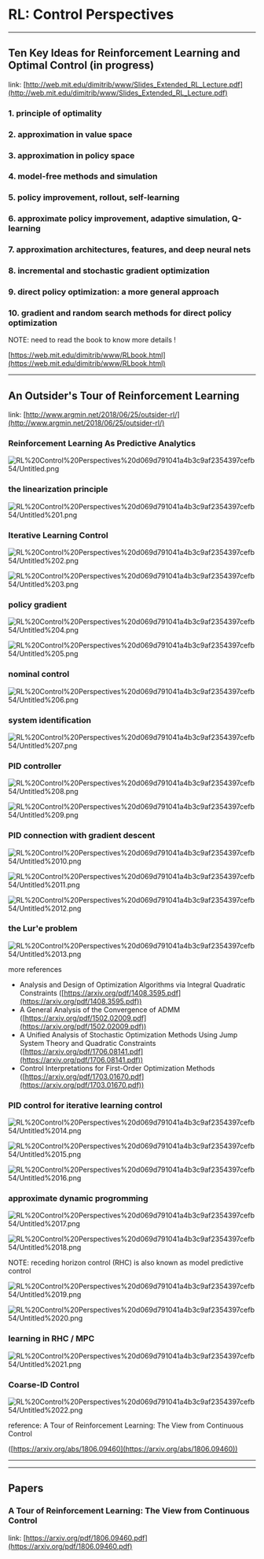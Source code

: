 # RL: Control Perspectives

---

## Ten Key Ideas for Reinforcement Learning and Optimal Control (in progress)

link: [http://web.mit.edu/dimitrib/www/Slides_Extended_RL_Lecture.pdf](http://web.mit.edu/dimitrib/www/Slides_Extended_RL_Lecture.pdf)

### 1. principle of optimality

### 2. approximation in value space

### 3. approximation in policy space

### 4. model-free methods and simulation

### 5. policy improvement, rollout, self-learning

### 6. approximate policy improvement, adaptive simulation, Q-learning

### 7. approximation architectures, features, and deep neural nets

### 8. incremental and stochastic gradient optimization

### 9. direct policy optimization: a more general approach

### 10. gradient and random search methods for direct policy optimization

NOTE: need to read the book to know more details !

[https://web.mit.edu/dimitrib/www/RLbook.html](https://web.mit.edu/dimitrib/www/RLbook.html)

---

## An Outsider's Tour of Reinforcement Learning

link: [http://www.argmin.net/2018/06/25/outsider-rl/](http://www.argmin.net/2018/06/25/outsider-rl/)

### Reinforcement Learning As Predictive Analytics

![RL%20Control%20Perspectives%20d069d791041a4b3c9af2354397cefb54/Untitled.png](RL%20Control%20Perspectives%20d069d791041a4b3c9af2354397cefb54/Untitled.png)

### the linearization principle

![RL%20Control%20Perspectives%20d069d791041a4b3c9af2354397cefb54/Untitled%201.png](RL%20Control%20Perspectives%20d069d791041a4b3c9af2354397cefb54/Untitled%201.png)

### Iterative Learning Control

![RL%20Control%20Perspectives%20d069d791041a4b3c9af2354397cefb54/Untitled%202.png](RL%20Control%20Perspectives%20d069d791041a4b3c9af2354397cefb54/Untitled%202.png)

![RL%20Control%20Perspectives%20d069d791041a4b3c9af2354397cefb54/Untitled%203.png](RL%20Control%20Perspectives%20d069d791041a4b3c9af2354397cefb54/Untitled%203.png)

### policy gradient

![RL%20Control%20Perspectives%20d069d791041a4b3c9af2354397cefb54/Untitled%204.png](RL%20Control%20Perspectives%20d069d791041a4b3c9af2354397cefb54/Untitled%204.png)

![RL%20Control%20Perspectives%20d069d791041a4b3c9af2354397cefb54/Untitled%205.png](RL%20Control%20Perspectives%20d069d791041a4b3c9af2354397cefb54/Untitled%205.png)

### nominal control

![RL%20Control%20Perspectives%20d069d791041a4b3c9af2354397cefb54/Untitled%206.png](RL%20Control%20Perspectives%20d069d791041a4b3c9af2354397cefb54/Untitled%206.png)

### system identification

![RL%20Control%20Perspectives%20d069d791041a4b3c9af2354397cefb54/Untitled%207.png](RL%20Control%20Perspectives%20d069d791041a4b3c9af2354397cefb54/Untitled%207.png)

### PID controller

![RL%20Control%20Perspectives%20d069d791041a4b3c9af2354397cefb54/Untitled%208.png](RL%20Control%20Perspectives%20d069d791041a4b3c9af2354397cefb54/Untitled%208.png)

![RL%20Control%20Perspectives%20d069d791041a4b3c9af2354397cefb54/Untitled%209.png](RL%20Control%20Perspectives%20d069d791041a4b3c9af2354397cefb54/Untitled%209.png)

### PID connection with gradient descent

![RL%20Control%20Perspectives%20d069d791041a4b3c9af2354397cefb54/Untitled%2010.png](RL%20Control%20Perspectives%20d069d791041a4b3c9af2354397cefb54/Untitled%2010.png)

![RL%20Control%20Perspectives%20d069d791041a4b3c9af2354397cefb54/Untitled%2011.png](RL%20Control%20Perspectives%20d069d791041a4b3c9af2354397cefb54/Untitled%2011.png)

![RL%20Control%20Perspectives%20d069d791041a4b3c9af2354397cefb54/Untitled%2012.png](RL%20Control%20Perspectives%20d069d791041a4b3c9af2354397cefb54/Untitled%2012.png)

### the Lur'e problem

![RL%20Control%20Perspectives%20d069d791041a4b3c9af2354397cefb54/Untitled%2013.png](RL%20Control%20Perspectives%20d069d791041a4b3c9af2354397cefb54/Untitled%2013.png)

more references

- Analysis and Design of Optimization Algorithms via Integral Quadratic Constraints ([https://arxiv.org/pdf/1408.3595.pdf](https://arxiv.org/pdf/1408.3595.pdf))
- A General Analysis of the Convergence of ADMM ([https://arxiv.org/pdf/1502.02009.pdf](https://arxiv.org/pdf/1502.02009.pdf))
- A Unified Analysis of Stochastic Optimization Methods Using Jump System Theory and Quadratic Constraints ([https://arxiv.org/pdf/1706.08141.pdf](https://arxiv.org/pdf/1706.08141.pdf))
- Control Interpretations for First-Order Optimization Methods ([https://arxiv.org/pdf/1703.01670.pdf](https://arxiv.org/pdf/1703.01670.pdf))

### PID control for iterative learning control

![RL%20Control%20Perspectives%20d069d791041a4b3c9af2354397cefb54/Untitled%2014.png](RL%20Control%20Perspectives%20d069d791041a4b3c9af2354397cefb54/Untitled%2014.png)

![RL%20Control%20Perspectives%20d069d791041a4b3c9af2354397cefb54/Untitled%2015.png](RL%20Control%20Perspectives%20d069d791041a4b3c9af2354397cefb54/Untitled%2015.png)

![RL%20Control%20Perspectives%20d069d791041a4b3c9af2354397cefb54/Untitled%2016.png](RL%20Control%20Perspectives%20d069d791041a4b3c9af2354397cefb54/Untitled%2016.png)

### approximate dynamic progromming

![RL%20Control%20Perspectives%20d069d791041a4b3c9af2354397cefb54/Untitled%2017.png](RL%20Control%20Perspectives%20d069d791041a4b3c9af2354397cefb54/Untitled%2017.png)

![RL%20Control%20Perspectives%20d069d791041a4b3c9af2354397cefb54/Untitled%2018.png](RL%20Control%20Perspectives%20d069d791041a4b3c9af2354397cefb54/Untitled%2018.png)

NOTE: receding horizon control (RHC) is also known as model predictive control 

![RL%20Control%20Perspectives%20d069d791041a4b3c9af2354397cefb54/Untitled%2019.png](RL%20Control%20Perspectives%20d069d791041a4b3c9af2354397cefb54/Untitled%2019.png)

![RL%20Control%20Perspectives%20d069d791041a4b3c9af2354397cefb54/Untitled%2020.png](RL%20Control%20Perspectives%20d069d791041a4b3c9af2354397cefb54/Untitled%2020.png)

### learning in RHC / MPC

![RL%20Control%20Perspectives%20d069d791041a4b3c9af2354397cefb54/Untitled%2021.png](RL%20Control%20Perspectives%20d069d791041a4b3c9af2354397cefb54/Untitled%2021.png)

### Coarse-ID Control

![RL%20Control%20Perspectives%20d069d791041a4b3c9af2354397cefb54/Untitled%2022.png](RL%20Control%20Perspectives%20d069d791041a4b3c9af2354397cefb54/Untitled%2022.png)

reference: A Tour of Reinforcement Learning: The View from Continuous Control

([https://arxiv.org/abs/1806.09460](https://arxiv.org/abs/1806.09460))

---

---

## Papers

### A Tour of Reinforcement Learning: The View from Continuous Control

link: [https://arxiv.org/pdf/1806.09460.pdf](https://arxiv.org/pdf/1806.09460.pdf)